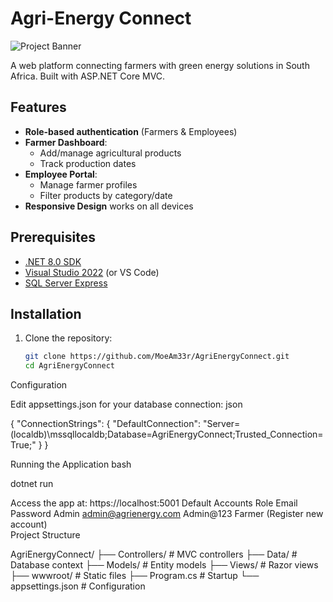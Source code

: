 # Agri-Energy Connect

![Project Banner](https://via.placeholder.com/800x200.png?text=Agri-Energy+Connect)

A web platform connecting farmers with green energy solutions in South Africa. Built with ASP.NET Core MVC.

## Features

- **Role-based authentication** (Farmers & Employees)
- **Farmer Dashboard**:
  - Add/manage agricultural products
  - Track production dates
- **Employee Portal**:
  - Manage farmer profiles
  - Filter products by category/date
- **Responsive Design** works on all devices

## Prerequisites

- [.NET 8.0 SDK](https://dotnet.microsoft.com/download)
- [Visual Studio 2022](https://visualstudio.microsoft.com/) (or VS Code)
- [SQL Server Express](https://www.microsoft.com/en-us/sql-server/sql-server-downloads)

## Installation

1. Clone the repository:
   ```bash
   git clone https://github.com/MoeAm33r/AgriEnergyConnect.git
   cd AgriEnergyConnect
Configuration

Edit appsettings.json for your database connection:
json

{
  "ConnectionStrings": {
    "DefaultConnection": "Server=(localdb)\\mssqllocaldb;Database=AgriEnergyConnect;Trusted_Connection=True;"
  }
}

Running the Application
bash

dotnet run

Access the app at: https://localhost:5001
Default Accounts
Role	Email	Password
Admin	admin@agrienergy.com	Admin@123
Farmer	(Register new account)	
Project Structure

AgriEnergyConnect/
├── Controllers/     # MVC controllers
├── Data/            # Database context
├── Models/          # Entity models
├── Views/           # Razor views
├── wwwroot/         # Static files
├── Program.cs       # Startup
└── appsettings.json # Configuration
